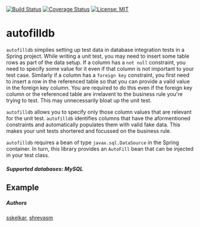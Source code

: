 [![Build Status](https://travis-ci.com/sskelkar/autofilldb.svg?branch=master)](https://travis-ci.com/sskelkar/autofilldb)
[![Coverage Status](https://coveralls.io/repos/github/sskelkar/autofilldb/badge.svg?branch=master)](https://coveralls.io/github/sskelkar/autofilldb?branch=master)
[![License: MIT](https://img.shields.io/badge/License-MIT-yellow.svg)](https://opensource.org/licenses/MIT)

# autofilldb
`autofilldb` simplies setting up test data in database integration tests in a Spring project. While writing a unit test, you may need to insert some table rows as part of the data setup. If a column has a `not null` constraint, you need to specify some value for it even if that column is not important to your test case. Similarly if a column has a `foreign key` constraint, you first need to insert a row in the referenced table so that you can provide a valid value in the foreign key column. You are required to do this even if the foreign key column or the referenced table are irrelavent to the business rule you're trying to test. This may unnecessarily bloat up the unit test.

`autofilldb` allows you to specify only those column values that are relevant for the unit test. `autofilldb` identifies columns that have the aformentioned constraints and automatically populates them with valid fake data. This makes your unit tests shortered and focussed on the business rule. 

`autofilldb` requires a bean of type `javax.sql.DataSource` in the Spring container. In turn, this library provides an `AutoFill` bean that can be injected in your test class.

##### Supported databases: MySQL

## Example
 

##### Authors
[sskelkar](https://github.com/sskelkar), [shreyasm](https://github.com/shreyasm)
